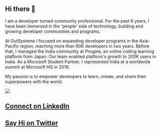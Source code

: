 ## Hi there 👋

I am a developer turned community professional. For the past 6 years, I have been immersed in the 'people' side of technology, building and growing developer communities and programs.

At OutSystems I focused on expanding developer programs in the Asia-Pacific region, reaching more than 60K developers in two years. Before that, I managed the India community at Progate, an online coding learning platform from Japan. Our team enabled platform's growth to 200K users in India. As a Microsoft Student Partner, I represented India at a worldwide summit at Microsoft HQ in 2016.

My passion is to empower developers to learn, create, and share their superpowers with the world.

![](https://media.licdn.com/dms/image/D5616AQFNaXtfig2YtA/profile-displaybackgroundimage-shrink_350_1400/0/1700306832623?e=1705536000&v=beta&t=O_05S-voalga992pEceO8PhXMh2e4fgjXS94pCGglWQ)

## [Connect on LinkedIn](https://www.linkedin.com/in/yashrajnayak)

## [Say Hi on Twitter](https://twitter.com/yashrajnayak)
